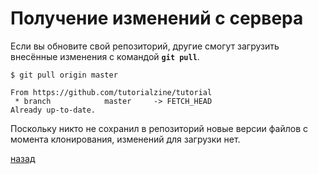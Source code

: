 # Получение изменений с сервера

Если вы обновите свой репозиторий, другие смогут загрузить внесённые изменения с командой **`git pull`**.

```
$ git pull origin master

From https://github.com/tutorialzine/tutorial
 * branch            master     -> FETCH_HEAD
Already up-to-date.
```

Поскольку никто не сохранил в репозиторий новые версии файлов с момента клонирования, изменений для загрузки нет.

[назад](readme.md)
